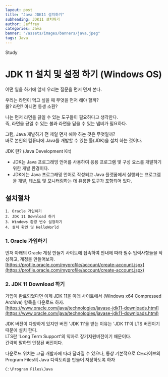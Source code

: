 ```yaml
---
layout: post
title: "Java JDK11 설치하기"
subheading: JDK11 설치하기
author: Jeffrey
categories: Java
banner: "/assets/images/banners/java.jpeg"
tags: Java
---
```


Study  

# JDK 11 설치 및 설정 하기 (Windows OS)


어떤 일을 하기에 앞서 우리는 질문을 먼저 던져 본다.  

우리는 라면이 먹고 싶을 때 무엇을 먼저 해야 할까?  
물? 라면? 아니면 동생 소환?  

나는 먼저 라면을 끓일 수 있는 도구들이 필요하다고 생각한다.  
즉, 라면을 끓일 수 있는 불과 라면을 담을 수 있는 냄비가 필요하다.  

그럼, Java 개발하기 전 제일 먼저 해야 하는 것은 무엇일까?  
바로 본인의 컴퓨터에 Java를 개발할 수 있는 툴(JDK)을 설치 하는 것이다.  

JDK 란? (Java Development Kit)  
- JDK는 Java 프로그래밍 언어를 사용하여 응용 프로그램 및 구성 요소를 개발하기 위한 개발 환경이다.  
- JDK에는 Java 프로그래밍 언어로 작성되고 Java 플랫폼에서 실행되는 프로그램을 개발, 테스트 및 모니터링하는 데 유용한 도구가 포함되어 있다.  


## 설치절차
    1. Oracle 가입하기
    2. JDK 11 Download 하기
    3. Windows 환경 변수 설정하기
    4. 설치 확인 및 HelloWorld


### 1. Oracle 가입하기
먼저 아래의 Oracle 계정 만들기 사이트에 접속하여 안내에 따라 필수 입력사항들을 작성하고, 계정을 만들어보자.  
[https://profile.oracle.com/myprofile/account/create-account.jspx](https://profile.oracle.com/myprofile/account/create-account.jspx)

### 2. JDK 11 Download 하기
가입이 완료되었다면 이제 JDK 11을 아래 사이트에서 (Windows x64 Compressed Archive) 항목을 다운로드 하자.  
[https://www.oracle.com/java/technologies/javase-jdk11-downloads.html](https://www.oracle.com/java/technologies/javase-jdk11-downloads.html)


  

JDK 버전이 다양하게 있지만 버전 'JDK 11'을 받는 이유는 'JDK 11'이 LTS 버전이기 때문에 설치 한다.  
LTS란 'Long Term Support'의 약자로 장기지원버전이기 때문이다.  
간략히 말하면 안정된 버전이다.  

다운로드 위치는 고급 개발자에 따라 달라질 수 있으나, 통상 기본적으로 C드라이브의 Program Files의 Java 디렉토리를 만들어 저장하도록 하자

    C:\Program Files\Java

